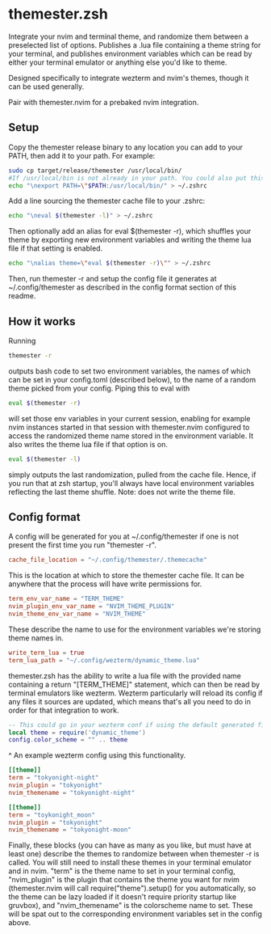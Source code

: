 # themester.zsh

Integrate your nvim and terminal theme, and randomize them between a preselected list of options. Publishes a .lua file containing a theme string for your terminal, and publishes environment variables which can be read by either your terminal emulator or anything else you'd like to theme.

Designed specifically to integrate wezterm and nvim's themes, though it can be used generally.

Pair with themester.nvim for a prebaked nvim integration.

## Setup

Copy the themester release binary to any location you can add to your PATH, then add it to your path.
For example:

```zsh
sudo cp target/release/themester /usr/local/bin/
#If /usr/local/bin is not already in your path. You could also put this in .zshenv or any file sourced form your zshrc.
echo "\nexport PATH=\"$PATH:/usr/local/bin/" > ~/.zshrc
```

Add a line sourcing the themester cache file to your .zshrc:

```zsh
echo "\neval $(themester -l)" > ~/.zshrc
```

Then optionally add an alias for eval $(themester -r), which shuffles your theme by exporting
new environment variables and writing the theme lua file if that setting is enabled.

```zsh
echo "\nalias theme=\"eval $(themester -r)\"" > ~/.zshrc
```

Then, run themester -r and setup the config file it generates at ~/.config/themester as described in the config format section of this readme.

## How it works

Running

```zsh
themester -r
```

outputs bash code to set two environment variables, the names of which can be set in your config.toml (described below), to the name of a random theme picked from your config. Piping this to eval with

```zsh
eval $(themester -r)
```

will set those env variables in your current session, enabling for example nvim instances started in that session with themester.nvim configured to access the randomized theme name stored in the environment variable. It also writes the theme lua file if that option is on.

```zsh
eval $(themester -l)
```

simply outputs the last randomization, pulled from the cache file. Hence, if you run that at zsh startup, you'll always have local environment variables reflecting the last theme shuffle. Note: does not write the theme file.

## Config format

A config will be generated for you at ~/.config/themester if one is not present the first time you run "themester -r".

```toml
cache_file_location = "~/.config/themester/.themecache"
```

This is the location at which to store the themester cache file. It can be anywhere that the process will have write permissions for.

```toml
term_env_var_name = "TERM_THEME"
nvim_plugin_env_var_name = "NVIM_THEME_PLUGIN"
nvim_theme_env_var_name = "NVIM_THEME"
```

These describe the name to use for the environment variables we're storing theme names in.

```toml
write_term_lua = true
term_lua_path = "~/.config/wezterm/dynamic_theme.lua"
```

themester.zsh has the ability to write a lua file with the provided name containing a return "[TERM_THEME]" statement, which can then be read by terminal emulators like wezterm. Wezterm particularly will reload its config if any files it sources are updated, which means that's all you need to do in order for that integration to work.

```lua
-- This could go in your wezterm conf if using the default generated file name in order to update the wezterm theme when themester triggers.
local theme = require('dynamic_theme')
config.color_scheme = "" .. theme
```
^ An example wezterm config using this functionality.

```toml
[[theme]]
term = "tokyonight-night"
nvim_plugin = "tokyonight"
nvim_themename = "tokyonight-night"

[[theme]]
term = "toykonight_moon"
nvim_plugin = "tokyonight"
nvim_themename = "tokyonight-moon"
```

Finally, these blocks (you can have as many as you like, but must have at least one) describe the themes to randomize between when themester -r is called. You will still need to install these themes in your terminal emulator and in nvim. "term" is the theme name to set in your terminal config, "nvim_plugin" is the plugin that contains the theme you want for nvim (themester.nvim will call require("theme").setup() for you automatically, so the theme can be lazy loaded if it doesn't require priority startup like gruvbox), and "nvim_themename" is the colorscheme name to set. These will be spat out to the corresponding environment variables set in the config above.
